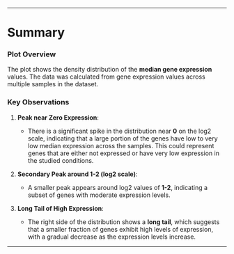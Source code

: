 
---

# Summary

### Plot Overview
The plot shows the density distribution of the **median gene expression** values. The data was calculated from gene expression values across multiple samples in the dataset.

### Key Observations

1. **Peak near Zero Expression**:
   - There is a significant spike in the distribution near **0** on the log2 scale, indicating that a large portion of the genes have low to very low median expression across the samples. This could represent genes that are either not expressed or have very low expression in the studied conditions.

2. **Secondary Peak around 1-2 (log2 scale)**:
   - A smaller peak appears around log2 values of **1-2**, indicating a subset of genes with moderate expression levels.

3. **Long Tail of High Expression**:
   - The right side of the distribution shows a **long tail**, which suggests that a smaller fraction of genes exhibit high levels of expression, with a gradual decrease as the expression levels increase.

---
